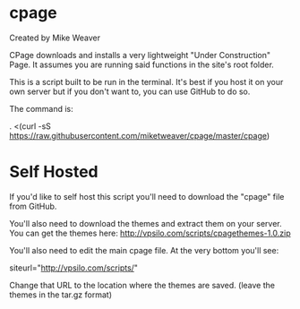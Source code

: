 cpage
=====
Created by Mike Weaver

CPage downloads and installs a very lightweight "Under Construction" Page.
It assumes you are running said functions in the site's root folder. 

This is a script built to be run in the terminal. It's best if you host it on your own server but if you don't want to, you can use GitHub to do so.

The command is:

. <(curl -sS https://raw.githubusercontent.com/miketweaver/cpage/master/cpage)

Self Hosted 
========

If you'd like to self host this script you'll need to download the "cpage" file from GitHub.

You'll also need to download the themes and extract them on your server.
You can get the themes here: http://vpsilo.com/scripts/cpagethemes-1.0.zip

You'll also need to edit the main cpage file.
At the very bottom you'll see:

siteurl="http://vpsilo.com/scripts/"

Change that URL to the location where the themes are saved. (leave the themes in the tar.gz format)
